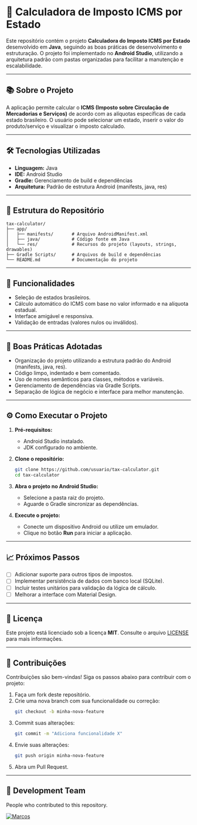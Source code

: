 # 🧾 Calculadora de Imposto ICMS por Estado

Este repositório contém o projeto **Calculadora do Imposto ICMS por Estado** desenvolvido em **Java**, seguindo as boas práticas de desenvolvimento e estruturação. O projeto foi implementado no **Android Studio**, utilizando a arquitetura padrão com pastas organizadas para facilitar a manutenção e escalabilidade.

---

## 📚 Sobre o Projeto

A aplicação permite calcular o **ICMS (Imposto sobre Circulação de Mercadorias e Serviços)** de acordo com as alíquotas específicas de cada estado brasileiro. O usuário pode selecionar um estado, inserir o valor do produto/serviço e visualizar o imposto calculado.

---

## 🛠️ Tecnologias Utilizadas

- **Linguagem:** Java  
- **IDE:** Android Studio  
- **Gradle:** Gerenciamento de build e dependências  
- **Arquitetura:** Padrão de estrutura Android (manifests, java, res)

---

## 📂 Estrutura do Repositório

```plaintext
tax-calculator/
├── app/                 
│   ├── manifests/       # Arquivo AndroidManifest.xml
│   ├── java/            # Código fonte em Java
│   └── res/             # Recursos do projeto (layouts, strings, drawables)
├── Gradle Scripts/      # Arquivos de build e dependências
└── README.md            # Documentação do projeto
```

---

## 🚀 Funcionalidades

- Seleção de estados brasileiros.  
- Cálculo automático do ICMS com base no valor informado e na alíquota estadual.  
- Interface amigável e responsiva.  
- Validação de entradas (valores nulos ou inválidos).  

---

## 🎨 Boas Práticas Adotadas

- Organização do projeto utilizando a estrutura padrão do Android (manifests, java, res).  
- Código limpo, indentado e bem comentado.  
- Uso de nomes semânticos para classes, métodos e variáveis.  
- Gerenciamento de dependências via Gradle Scripts.  
- Separação de lógica de negócio e interface para melhor manutenção.  

---

## ⚙️ Como Executar o Projeto

1. **Pré-requisitos:**
   - Android Studio instalado.  
   - JDK configurado no ambiente.  

2. **Clone o repositório:**
   ```bash
   git clone https://github.com/usuario/tax-calculator.git
   cd tax-calculator
   ```

3. **Abra o projeto no Android Studio:**  
   - Selecione a pasta raiz do projeto.  
   - Aguarde o Gradle sincronizar as dependências.  

4. **Execute o projeto:**  
   - Conecte um dispositivo Android ou utilize um emulador.  
   - Clique no botão **Run** para iniciar a aplicação.

---

## 📈 Próximos Passos

- [ ] Adicionar suporte para outros tipos de impostos.  
- [ ] Implementar persistência de dados com banco local (SQLite).  
- [ ] Incluir testes unitários para validação da lógica de cálculo.  
- [ ] Melhorar a interface com Material Design.

---

## 📝 Licença

Este projeto está licenciado sob a licença **MIT**. Consulte o arquivo [LICENSE](LICENSE) para mais informações.

---

## 🤝 Contribuições

Contribuições são bem-vindas! Siga os passos abaixo para contribuir com o projeto:  

1. Faça um fork deste repositório.  
2. Crie uma nova branch com sua funcionalidade ou correção:  
   ```bash
   git checkout -b minha-nova-feature
   ```  
3. Commit suas alterações:  
   ```bash
   git commit -m "Adiciona funcionalidade X"
   ```  
4. Envie suas alterações:  
   ```bash
   git push origin minha-nova-feature
   ```  
5. Abra um Pull Request.

---
## 💪 Development Team

People who contributed to this repository.

[![Marcos](https://avatars.githubusercontent.com/u/96779141?s=100)](https://github.com/gc-marcos) 
